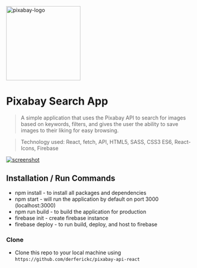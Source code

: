 <a href="https://pixabay-search-app.web.app/">
	<img src="https://cdn.pixabay.com/photo/2017/01/17/14/44/pixabay-1987090_960_720.png" title="pixabay-logo" alt="pixabay-logo" width="200">
</a>

# Pixabay Search App

> A simple application that uses the Pixabay API to search for images based on keywords, filters, and gives the user the ability to save images to their liking for easy browsing.

> Technology used: React, fetch, API, HTML5, SASS, CSS3 ES6, React-Icons, Firebase

<a href="https://pixabay-search-app.web.app/">
	<img src="https://firebasestorage.googleapis.com/v0/b/pixabay-search-app.appspot.com/o/search-screenshot.png?alt=media&token=17935dc4-ff8f-4f76-b354-1b9235d69dc5" title="screenshot" alt="screenshot">
</a>

## Installation / Run Commands

- npm install - to install all packages and dependencies
- npm start - will run the application by default on port 3000 (localhost:3000)
- npm run build - to build the application for production
- firebase init - create firebase instance
- firebase deploy - to run build, deploy, and host to firebase

### Clone

- Clone this repo to your local machine using `https://github.com/derferickc/pixabay-api-react`
